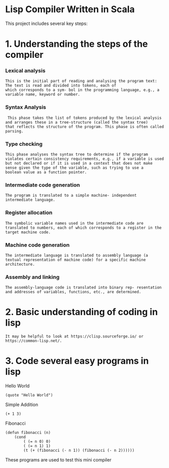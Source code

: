 # Lisp Compiler Written in Scala
This project includes several key steps: 




# 1. Understanding the steps of the compiler
### Lexical analysis 

    This is the initial part of reading and analysing the program text: The text is read and divided into tokens, each of 
    which corresponds to a sym- bol in the programming language, e.g., a variable name, keyword or number.
### Syntax Analysis 
     This phase takes the list of tokens produced by the lexical analysis and arranges these in a tree-structure (called the syntax tree)      that reflects the structure of the program. This phase is often called parsing.
### Type checking 
    This phase analyses the syntax tree to determine if the program violates certain consistency requirements, e.g., if a variable is used     but not declared or if it is used in a context that does not make sense given the type of the variable, such as trying to use a           boolean value as a function pointer.
### Intermediate code generation 
    The program is translated to a simple machine- independent intermediate language.
### Register allocation 
    The symbolic variable names used in the intermediate code are translated to numbers, each of which corresponds to a register in the       target machine code.
### Machine code generation 
    The intermediate language is translated to assembly language (a textual representation of machine code) for a specific machine             architecture.
### Assembly and linking 
    The assembly-language code is translated into binary rep- resentation and addresses of variables, functions, etc., are determined.

# 2. Basic understanding of coding in lisp
    It may be helpful to look at https://clisp.sourceforge.io/ or https://common-lisp.net/. 
# 3. Code several easy programs in lisp       
Hello World
    
    (quote "Hello World")    

Simple Addition
    
    (+ 1 3)
Fibonacci

    (defun fibonacci (n)
        (cond 
            ( (= n 0) 0)
            ( (= n 1) 1)
            (t (+ (fibonacci (- n 1)) (fibonacci (- n 2))))))
These programs are used to test this mini compiler
